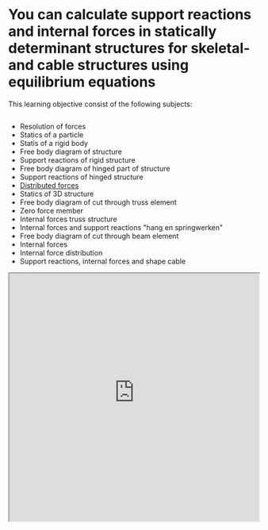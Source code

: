 # You can calculate support reactions and internal forces in statically determinant structures for skeletal- and cable structures using equilibrium equations

This learning objective consist of the following subjects:

```{tableofcontents}
```

  - Resolution of forces
  - Statics of a particle
  - Statis of a rigid body
  - Free body diagram of structure
  - Support reactions of rigid structure
  - Free body diagram of hinged part of structure
  - Support reactions of hinged structure
  - [Distributed forces](./LO3/distributed_forces_test.md)
  - Statics of 3D structure
  - Free body diagram of cut through truss element
  - Zero force member
  - Internal forces truss structure
  - Internal forces and support reactions "hang en springwerken"
  - Free body diagram of cut through beam element
  - Internal forces
  - Internal force distribution
  - Support reactions, internal forces and shape cable

<iframe allow="fullscreen" style="width: 100%!important; height: 500px;" src="https://prime-applets.ewi.tudelft.nl/graph/CTB1110-17/show?lecture=undefined&view=all" allowfullscreen></iframe>